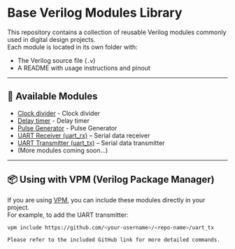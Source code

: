 # Base Verilog Modules Library

This repository contains a collection of reusable Verilog modules commonly used in digital design projects.  
Each module is located in its own folder with:
- The Verilog source file (`.v`)
- A README with usage instructions and pinout

---

## 📂 Available Modules

- [Clock divider](https://github.com/Morris-Cheng/Base-Modules/tree/main/Clock_divider_module) - Clock divider
- [Delay timer](https://github.com/Morris-Cheng/Base-Modules/tree/main/Delay_timer_module) - Delay timer
- [Pulse Generator](https://github.com/Morris-Cheng/Base-Modules/tree/main/Pulse_module) - Pulse Generator
- [UART Receiver (uart_rx)](https://github.com/Morris-Cheng/Base-Modules/tree/main/UART_rx_module) – Serial data receiver
- [UART Transmitter (uart_tx)](https://github.com/Morris-Cheng/Base-Modules/tree/main/UART_tx_module) – Serial data transmitter
- (More modules coming soon...)

---

## 📦 Using with VPM (Verilog Package Manager)

If you are using [VPM](https://github.com/getinstachip/vpm), you can include these modules directly in your project.  
For example, to add the UART transmitter:

```bash
vpm include https://github.com/<your-username>/<repo-name>/uart_tx

Please refer to the included GitHub link for more detailed commands.
